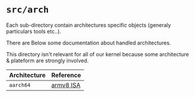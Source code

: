 `src/arch`
===========

Each sub-directory contain architectures specific objects (generaly particulars tools etc..).

There are Below some documentation about handled architectures.

This directory isn't relevant for all of our kernel because some architecture & plateform are strongly involved.

| Architecture       | Reference                                                            |
|--------------------|----------------------------------------------------------------------|
| `aarch64`          | [armv8 ISA](https://www.scss.tcd.ie/~waldroj/3d1/arm_arm.pdf)        |
